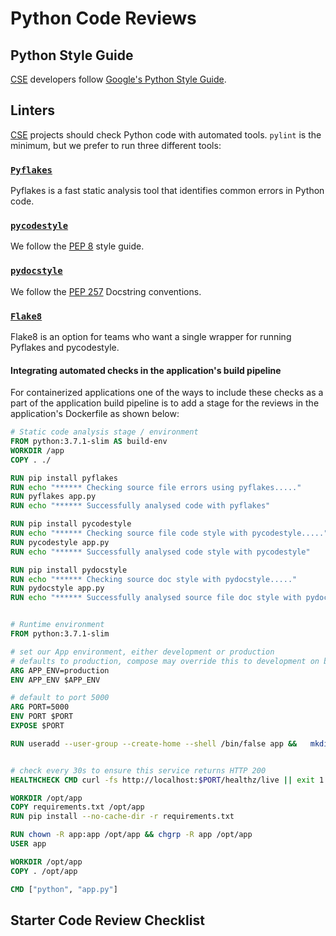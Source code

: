 # Python Code Reviews

## Python Style Guide

[CSE](../CSE.md) developers follow [Google's Python Style Guide](https://google.github.io/styleguide/pyguide.html).

## Linters

[CSE](../CSE.md) projects should check Python code with automated tools. ```pylint``` is the minimum, but we prefer to run three different tools:

### [```Pyflakes```](https://github.com/PyCQA/pyflakes)

Pyflakes is a fast static analysis tool that identifies common errors in Python code.

### [```pycodestyle```](https://github.com/PyCQA/pycodestyle)

We follow the [PEP 8](https://www.python.org/dev/peps/pep-0008/) style guide.

### [```pydocstyle```](https://github.com/PyCQA/pydocstyle)

We follow the [PEP 257](https://www.python.org/dev/peps/pep-0257/) Docstring conventions.

### [```Flake8```](https://pypi.org/project/flake8/)

Flake8 is an option for teams who want a single wrapper for running Pyflakes and pycodestyle.

#### Integrating automated checks in the application's build pipeline

For containerized applications one of the ways to include these checks as a part of the application build pipeline is to add a stage for the reviews in the application's Dockerfile as shown below:

```Dockerfile
# Static code analysis stage / environment
FROM python:3.7.1-slim AS build-env
WORKDIR /app
COPY . ./

RUN pip install pyflakes
RUN echo "****** Checking source file errors using pyflakes....."
RUN pyflakes app.py
RUN echo "****** Successfully analysed code with pyflakes"

RUN pip install pycodestyle
RUN echo "****** Checking source file code style with pycodestyle....."
RUN pycodestyle app.py
RUN echo "****** Successfully analysed code style with pycodestyle"

RUN pip install pydocstyle
RUN echo "****** Checking source doc style with pydocstyle....."
RUN pydocstyle app.py
RUN echo "****** Successfully analysed source file doc style with pydocstyle....."


# Runtime environment
FROM python:3.7.1-slim

# set our App environment, either development or production
# defaults to production, compose may override this to development on build and run
ARG APP_ENV=production
ENV APP_ENV $APP_ENV

# default to port 5000 
ARG PORT=5000
ENV PORT $PORT
EXPOSE $PORT

RUN useradd --user-group --create-home --shell /bin/false app &&   mkdir -p /opt/app


# check every 30s to ensure this service returns HTTP 200
HEALTHCHECK CMD curl -fs http://localhost:$PORT/healthz/live || exit 1

WORKDIR /opt/app
COPY requirements.txt /opt/app
RUN pip install --no-cache-dir -r requirements.txt

RUN chown -R app:app /opt/app && chgrp -R app /opt/app
USER app

WORKDIR /opt/app
COPY . /opt/app

CMD ["python", "app.py"]
```

## Starter Code Review Checklist

